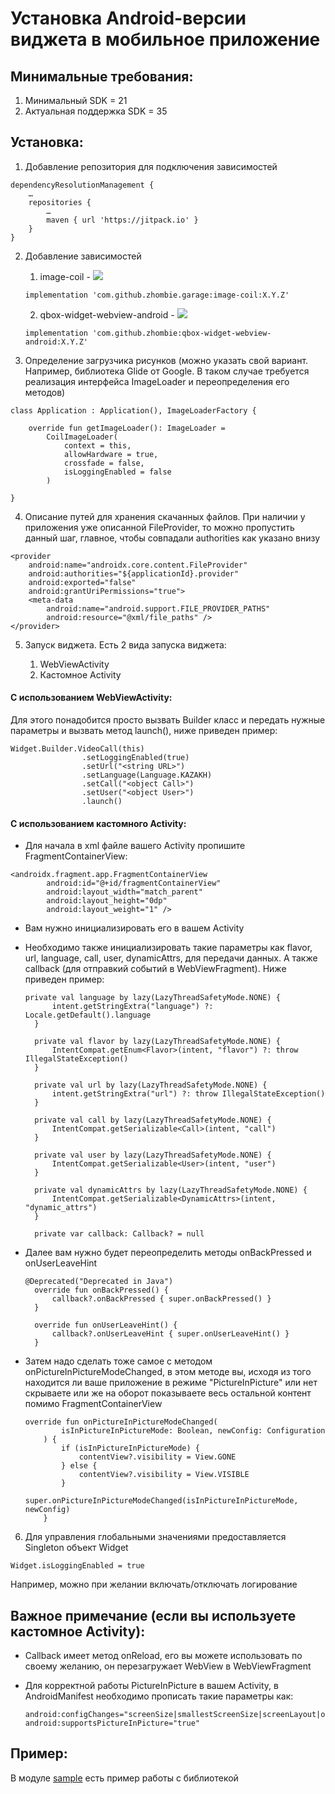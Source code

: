 # Установка Android-версии виджета в мобильное приложение

## Минимальные требования:
1)	Минимальный SDK = 21
2)	Актуальная поддержка SDK = 35

## Установка:

1)	Добавление репозитория для подключения зависимостей

```
dependencyResolutionManagement {
    …
    repositories {
        …
        maven { url 'https://jitpack.io' }
    }
}
```

2)	Добавление зависимостей

    1) image-coil - [![](https://jitpack.io/v/zhombie/garage.svg)](https://jitpack.io/#zhombie/garage)

    ```
    implementation 'com.github.zhombie.garage:image-coil:X.Y.Z'
    ```

    2) qbox-widget-webview-android - [![](https://jitpack.io/v/zhombie/qbox-widget-webview-android.svg)](https://jitpack.io/#zhombie/qbox-widget-webview-android)
    
    ```
    implementation 'com.github.zhombie:qbox-widget-webview-android:X.Y.Z'
    ```

3)	Определение загрузчика рисунков (можно указать свой вариант. Например, библиотека Glide от Google. В таком случае требуется реализация интерфейса ImageLoader и переопределения его методов)

```
class Application : Application(), ImageLoaderFactory {

    override fun getImageLoader(): ImageLoader =
        CoilImageLoader(
            context = this,
            allowHardware = true,
            crossfade = false,
            isLoggingEnabled = false
        )

}
```

4)	Описание путей для хранения скачанных файлов. При наличии у приложения уже описанной FileProvider, то можно пропустить данный шаг, главное, чтобы совпадали authorities как указано внизу

```
<provider
    android:name="androidx.core.content.FileProvider"
    android:authorities="${applicationId}.provider"
    android:exported="false"
    android:grantUriPermissions="true">
    <meta-data
        android:name="android.support.FILE_PROVIDER_PATHS"
        android:resource="@xml/file_paths" />
</provider>
```

5)	Запуск виджета. Есть 2 вида запуска виджета:

    1) WebViewActivity
    2) Кастомное Activity

#### С использованием WebViewActivity:

Для этого понадобится просто вызвать Builder класс и передать нужные параметры и вызвать метод launch(), ниже приведен пример:

```
Widget.Builder.VideoCall(this)
                .setLoggingEnabled(true)
                .setUrl("<string URL>")
                .setLanguage(Language.KAZAKH)
                .setCall("<object Call>")
                .setUser("<object User>")
                .launch()
```

#### С использованием кастомного Activity:

* Для начала в xml файле вашего Activity пропишите FragmentContainerView:

```
<androidx.fragment.app.FragmentContainerView
        android:id="@+id/fragmentContainerView"
        android:layout_width="match_parent"
        android:layout_height="0dp"
        android:layout_weight="1" />
```

* Вам нужно инициализировать его в вашем Activity
* Необходимо также инициализировать такие параметры как flavor, url, language, call, user, dynamicAttrs, для передачи данных. А также callback (для отправкий событий в WebViewFragment). Ниже приведен пример:

  ```
  private val language by lazy(LazyThreadSafetyMode.NONE) {
        intent.getStringExtra("language") ?: Locale.getDefault().language
    }

    private val flavor by lazy(LazyThreadSafetyMode.NONE) {
        IntentCompat.getEnum<Flavor>(intent, "flavor") ?: throw IllegalStateException()
    }

    private val url by lazy(LazyThreadSafetyMode.NONE) {
        intent.getStringExtra("url") ?: throw IllegalStateException()
    }

    private val call by lazy(LazyThreadSafetyMode.NONE) {
        IntentCompat.getSerializable<Call>(intent, "call")
    }

    private val user by lazy(LazyThreadSafetyMode.NONE) {
        IntentCompat.getSerializable<User>(intent, "user")
    }

    private val dynamicAttrs by lazy(LazyThreadSafetyMode.NONE) {
        IntentCompat.getSerializable<DynamicAttrs>(intent, "dynamic_attrs")
    }

    private var callback: Callback? = null
  ```

* Далее вам нужно будет переопределить методы onBackPressed и onUserLeaveHint

  ```
  @Deprecated("Deprecated in Java")
    override fun onBackPressed() {
        callback?.onBackPressed { super.onBackPressed() }
    }

    override fun onUserLeaveHint() {
        callback?.onUserLeaveHint { super.onUserLeaveHint() }
    }
  ```

* Затем надо сделать тоже самое с методом onPictureInPictureModeChanged, в этом методе вы, исходя из того находится ли ваше приложение в режиме "PictureInPicture" или нет скрываете или же на оборот показываете весь остальной контент помимо FragmentContainerView

  ```
  override fun onPictureInPictureModeChanged(
          isInPictureInPictureMode: Boolean, newConfig: Configuration
      ) {
          if (isInPictureInPictureMode) {
              contentView?.visibility = View.GONE
          } else {
              contentView?.visibility = View.VISIBLE
          }
          super.onPictureInPictureModeChanged(isInPictureInPictureMode, newConfig)
      }
  ```

6)	Для управления глобальными значениями предоставляется Singleton объект Widget

```
Widget.isLoggingEnabled = true
```

Например, можно при желании включать/отключать логирование

## Важное примечание (если вы используете кастомное Activity):

* Callback имеет метод onReload, его вы можете использовать по своему желанию, он перезагружает WebView в WebViewFragment
* Для корректной работы PictureInPicture в вашем Activity, в AndroidManifest необходимо прописать такие параметры как:

  ```
  android:configChanges="screenSize|smallestScreenSize|screenLayout|orientation"
  android:supportsPictureInPicture="true"
  ```

## Пример:

В модуле [sample](sample) есть пример работы с библиотекой
